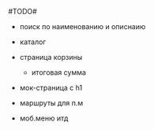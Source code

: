 #TODO#

- поиск по наименованию и описнаию
- каталог

- страница корзины

  - итоговая сумма

- мок-страница с h1
- маршруты для п.м
- моб.меню итд
